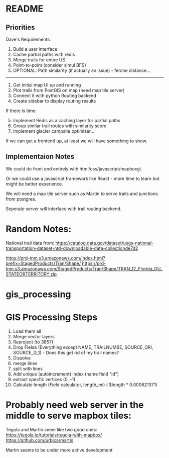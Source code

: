 # README

## Priorities

Dave's Requirements:
1. Build a user interface
2. Cache partial paths with redis
3. Merge trails for entire US
4. Point-to-point (consider simul BFS)
5. OPTIONAL: Path similarity (if actually an issue) - ferche distance...


---------------------


1. Get initial map UI up and running
2. Plot trails from PostGIS on map (need map tile server)
3. Connect it with python Routing backend
4. Create sidebar to display routing results

If there is time:

5. Implement Redis as a caching layer for partial paths
6. Group similar trail routes with similarity score
7. Implement glacier campsite optimizer...

If we can get a frontend up, at least we will have something to show.

## Implementaion Notes

We could do front end entirely with html/css/javascript/mapboxgl.

Or we could use a javascript framework like React - more time to learn but might be better experience.

We will need a map tile server such as Martin to serve trails and junctions from postgres.

Seperate server will interface with trail routing backend.

# Random Notes:

National trail data from: https://catalog.data.gov/dataset/usgs-national-transportation-dataset-ntd-downloadable-data-collectionde7d2

https://prd-tnm.s3.amazonaws.com/index.html?prefix=StagedProducts/Tran/Shape/
https://prd-tnm.s3.amazonaws.com/StagedProducts/Tran/Shape/TRAN_12_Florida_GU_STATEORTERRITORY.zip

# gis_processing

# GIS Processing Steps

1. Load them all
2. Merge vector layers
1. Reproject (to 3857)
1. Drop Fields (Everything except NAME, TRAILNUMBE, SOURCE_ORI, SOURCE_D_1) - Does this get rid of my trail names?
1. Dissolve
2. merge lines
3. split with lines
4. Add unique (autoincrement) index (name field "id")
4. extract specfic vertices (0, -1)
5. Calculate length (Field calculator, length_mi) ( $length * 0.000621371)

# Probably need web server in the middle to serve mapbox tiles:
Tegola and Martin seem like two good ones:
https://tegola.io/tutorials/tegola-with-mapbox/
https://github.com/urbica/martin

Martin seems to be under more active development
